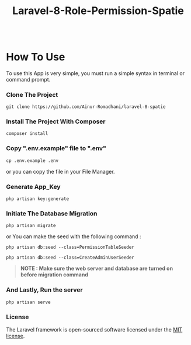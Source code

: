 <h1 align="center">Laravel-8-Role-Permission-Spatie</h1>
<br><br>

# How To Use
To use this App is very simple, you must run a simple syntax in terminal or command prompt.

### Clone The Project
```
git clone https://github.com/Ainur-Romadhani/laravel-8-spatie
```

### Install The Project With Composer
```
composer install
```

### Copy ".env.example" file to ".env"
```
cp .env.example .env
```
or you can copy the file in your File Manager.

### Generate App_Key
```
php artisan key:generate
```

### Initiate The Database Migration
```
php artisan migrate
```
or You can make the seed with the following command :
```
php artisan db:seed --class=PermissionTableSeeder
```
```
php artisan db:seed --class=CreateAdminUserSeeder
```

> **NOTE : Make sure the web server and database are turned on before migration command**
### And Lastly, Run the server
```
php artisan serve
```

### License
The Laravel framework is open-sourced software licensed under the [MIT license](https://opensource.org/licenses/MIT).